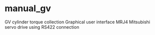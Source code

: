 # manual_gv
GV cylinder torque collection Graphical user interface
MRJ4 Mitsubishi servo drive using RS422 connection
